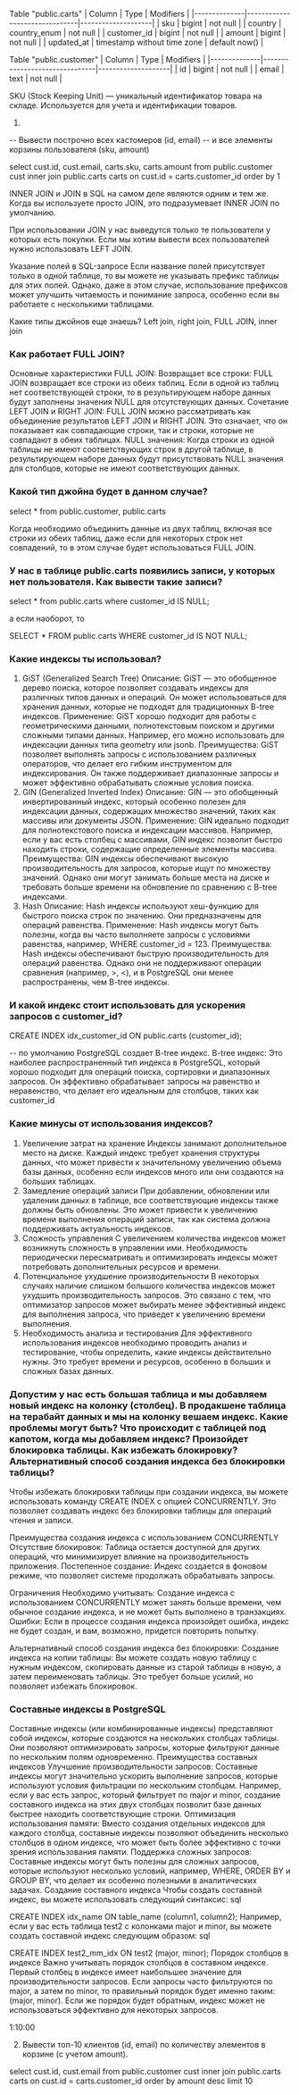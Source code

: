 Table "public.carts"
| Column       | Type                          | Modifiers          |
|--------------|-------------------------------|--------------------|
| sku          | bigint                        | not null           |
| country      | country_enum                  | not null           |
| customer_id  | bigint                        | not null           |
| amount       | bigint                        | not null           |
| updated_at   | timestamp without time zone   | default now()      |

Table "public.customer"
| Column       | Type                          | Modifiers          |
|--------------|-------------------------------|--------------------|
| id           | bigint                        | not null           |
| email        | text                          | not null           |

SKU (Stock Keeping Unit) — уникальный идентификатор товара на складе. Используется для учета и идентификации товаров.

1) 
-- Вывести построчно всех кастомеров (id, email)
-- и все элементы корзины пользователя (sku, amount)

select cust.id, cust.email, carts.sku, carts.amount
from public.customer cust
inner join public.carts carts on cust.id = carts.customer_id
order by 1

INNER JOIN и JOIN в SQL на самом деле являются одним и тем же. Когда вы используете просто JOIN, это подразумевает INNER JOIN по умолчанию. 

При использовании JOIN у нас выведутся только те пользователи у которых есть покупки.
Если мы хотим вывести всех пользователей нужно использовать LEFT JOIN.

Указание полей в SQL-запросе
Если название полей присутствует только в одной таблице, то вы можете не указывать префикс таблицы для этих полей. Однако, даже в этом случае, использование префиксов может улучшить читаемость и понимание запроса, особенно если вы работаете с несколькими таблицами.

Какие типы джойнов еще знаешь?
Left join, right join, FULL JOIN, inner join

### Как работает FULL JOIN?

Основные характеристики FULL JOIN:
Возвращает все строки:
FULL JOIN возвращает все строки из обеих таблиц. Если в одной из таблиц нет соответствующей строки, то в результирующем наборе данных будут заполнены значения NULL для отсутствующих данных.
Сочетание LEFT JOIN и RIGHT JOIN:
FULL JOIN можно рассматривать как объединение результатов LEFT JOIN и RIGHT JOIN. Это означает, что он показывает как совпадающие строки, так и строки, которые не совпадают в обеих таблицах.
NULL значения:
Когда строки из одной таблицы не имеют соответствующих строк в другой таблице, в результирующем наборе данных будут присутствовать NULL значения для столбцов, которые не имеют соответствующих данных.

### Какой тип джойна будет в данном случае?
select *
from public.customer, public.carts

Когда необходимо объединить данные из двух таблиц, включая все строки из обеих таблиц, даже если для некоторых строк нет совпадений, то в этом случае будет использоваться FULL JOIN.

### У нас в таблице public.carts появились записи, у которых нет пользователя. Как вывести такие записи?

select *
from public.carts
where customer_id IS NULL;

а если наоборот, то

SELECT *
FROM public.carts
WHERE customer_id IS NOT NULL;

### Какие индексы ты использовал?

1. GiST (Generalized Search Tree)
Описание: GiST — это обобщенное дерево поиска, которое позволяет создавать индексы для различных типов данных и операций. Он может использоваться для хранения данных, которые не подходят для традиционных B-tree индексов.
Применение: GiST хорошо подходит для работы с геометрическими данными, полнотекстовым поиском и другими сложными типами данных. Например, его можно использовать для индексации данных типа geometry или jsonb.
Преимущества: GiST позволяет выполнять запросы с использованием различных операторов, что делает его гибким инструментом для индексирования. Он также поддерживает диапазонные запросы и может эффективно обрабатывать сложные условия поиска.
2. GIN (Generalized Inverted Index)
Описание: GIN — это обобщенный инвертированный индекс, который особенно полезен для индексации данных, содержащих множество значений, таких как массивы или документы JSON.
Применение: GIN идеально подходит для полнотекстового поиска и индексации массивов. Например, если у вас есть столбец с массивами, GIN индекс позволит быстро находить строки, содержащие определенные элементы массива.
Преимущества: GIN индексы обеспечивают высокую производительность для запросов, которые ищут по множеству значений. Однако они могут занимать больше места на диске и требовать больше времени на обновление по сравнению с B-tree индексами.
3. Hash
Описание: Hash индексы используют хеш-функцию для быстрого поиска строк по значению. Они предназначены для операций равенства.
Применение: Hash индексы могут быть полезны, когда вы часто выполняете запросы с условиями равенства, например, WHERE customer_id = 123.
Преимущества: Hash индексы обеспечивают быструю производительность для операций равенства. Однако они не поддерживают операции сравнения (например, >, <), и в PostgreSQL они менее распространены, чем B-tree индексы.

### И какой индекс стоит использовать для ускорения запросов с customer_id?

CREATE INDEX idx_customer_id ON public.carts (customer_id);

-- по умолчанию PostgreSQL создает B-tree индекс. B-tree индекс: Это наиболее распространенный тип индекса в PostgreSQL, который хорошо подходит для операций поиска, сортировки и диапазонных запросов. Он эффективно обрабатывает запросы на равенство и неравенство, что делает его идеальным для столбцов, таких как customer_id

### Какие минусы от использования индексов?

1. Увеличение затрат на хранение
Индексы занимают дополнительное место на диске. Каждый индекс требует хранения структуры данных, что может привести к значительному увеличению объема базы данных, особенно если индексов много или они создаются на больших таблицах.
2. Замедление операций записи
При добавлении, обновлении или удалении данных в таблице, все соответствующие индексы также должны быть обновлены. Это может привести к увеличению времени выполнения операций записи, так как система должна поддерживать актуальность индексов.
3. Сложность управления
С увеличением количества индексов может возникнуть сложность в управлении ими. Необходимость периодически пересматривать и оптимизировать индексы может потребовать дополнительных ресурсов и времени.
4. Потенциальное ухудшение производительности
В некоторых случаях наличие слишком большого количества индексов может ухудшить производительность запросов. Это связано с тем, что оптимизатор запросов может выбирать менее эффективный индекс для выполнения запроса, что приведет к увеличению времени выполнения.
5. Необходимость анализа и тестирования
Для эффективного использования индексов необходимо проводить анализ и тестирование, чтобы определить, какие индексы действительно нужны. Это требует времени и ресурсов, особенно в больших и сложных базах данных.

### Допустим у нас есть большая таблица и мы добавляем новый индекс на колонку (столбец). В продакшене таблица на терабайт данных и мы на колонку вешаем индекс. Какие проблемы могут быть? Что происходит с таблицей под капотом, когда мы добавляем индекс? Произойдет блокировка таблицы. Как избежать блокировку? Альтернативный способ создания индекса без блокировки таблицы?

Чтобы избежать блокировки таблицы при создании индекса, вы можете использовать команду CREATE INDEX с опцией CONCURRENTLY. Это позволяет создавать индекс без блокировки таблицы для операций чтения и записи. 

Преимущества создания индекса с использованием CONCURRENTLY
Отсутствие блокировок: Таблица остается доступной для других операций, что минимизирует влияние на производительность приложения.
Постепенное создание: Индекс создается в фоновом режиме, что позволяет системе продолжать обрабатывать запросы.

Ограничения
Необходимо учитывать: Создание индекса с использованием CONCURRENTLY может занять больше времени, чем обычное создание индекса, и не может быть выполнено в транзакциях.
Ошибки: Если в процессе создания индекса произойдет ошибка, индекс не будет создан, и вам, возможно, придется повторить попытку.

Альтернативный способ создания индекса без блокировки:
Создание индекса на копии таблицы: Вы можете создать новую таблицу с нужным индексом, скопировать данные из старой таблицы в новую, а затем переименовать таблицы. Это требует больше усилий, но позволяет избежать блокировок.

### Составные индексы в PostgreSQL
Составные индексы (или комбинированные индексы) представляют собой индексы, которые создаются на нескольких столбцах таблицы. Они позволяют оптимизировать запросы, которые фильтруют данные по нескольким полям одновременно.
Преимущества составных индексов
Улучшение производительности запросов: Составные индексы могут значительно ускорить выполнение запросов, которые используют условия фильтрации по нескольким столбцам. Например, если у вас есть запрос, который фильтрует по major и minor, создание составного индекса на этих двух столбцах позволит базе данных быстрее находить соответствующие строки.
Оптимизация использования памяти: Вместо создания отдельных индексов для каждого столбца, составные индексы позволяют объединить несколько столбцов в одном индексе, что может быть более эффективно с точки зрения использования памяти.
Поддержка сложных запросов: Составные индексы могут быть полезны для сложных запросов, которые используют несколько условий, например, WHERE, ORDER BY и GROUP BY, что делает их особенно полезными в аналитических задачах.
Создание составного индекса
Чтобы создать составной индекс, вы можете использовать следующий синтаксис:
sql


CREATE INDEX idx_name ON table_name (column1, column2);
Например, если у вас есть таблица test2 с колонками major и minor, вы можете создать составной индекс следующим образом:
sql


CREATE INDEX test2_mm_idx ON test2 (major, minor);
Порядок столбцов в индексе
Важно учитывать порядок столбцов в составном индексе. Первый столбец в индексе имеет наибольшее значение для производительности запросов. Если запросы часто фильтруются по major, а затем по minor, то правильный порядок будет именно таким: (major, minor). Если же порядок будет обратным, индекс может не использоваться эффективно для некоторых запросов.

1:10:00

2) Вывести топ-10 клиентов (id, email) по количеству элементов в корзине (с учетом amount).

select cust.id, cust.email
from public.customer cust
inner join public.carts carts on cust.id = carts.customer_id
order by amount desc
limit 10



